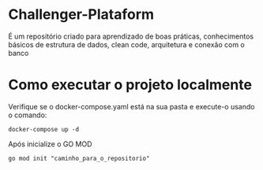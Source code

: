 # Challenger-Plataform
É um repositório criado para aprendizado de boas práticas, conhecimentos básicos de estrutura de dados, clean code, arquitetura e conexão com o banco

# Como executar o projeto localmente
Verifique se o docker-compose.yaml está na sua pasta e execute-o usando o comando:

`docker-compose up -d`

Após inicialize o GO MOD

`go mod init "caminho_para_o_repositorio"`